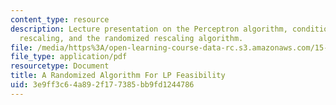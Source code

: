 ```yaml
---
content_type: resource
description: Lecture presentation on the Perceptron algorithm, condition number, randomized
  rescaling, and the randomized rescaling algorithm.
file: /media/https%3A/open-learning-course-data-rc.s3.amazonaws.com/15-099-readings-in-optimization-fall-2003/3e9ff3c64a892f177385bb9fd1244786_ses2_dunagan.pdf
file_type: application/pdf
resourcetype: Document
title: A Randomized Algorithm For LP Feasibility
uid: 3e9ff3c6-4a89-2f17-7385-bb9fd1244786
---
```

